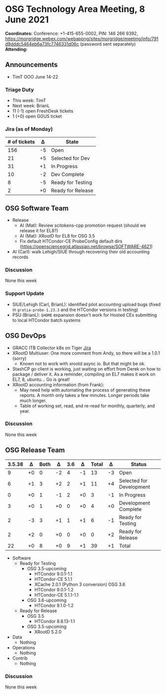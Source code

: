 # OSG Technology Area Meeting,  8 June 2021

**Coordinates:** Conference: +1-415-655-0002, PIN: 146 266 9392, <https://morgridge.webex.com/webappng/sites/morgridge/meeting/info/791d9dddc5464eb6a73fc7746331d06c> (password sent separately)  
**Attending:**   


## Announcements

-   TimT OOO June 14-22


### Triage Duty

-   This week: TimT
-   Next week: BrianL
-   11 (-1) open FreshDesk tickets
-   1 (+0) open GGUS ticket


### Jira (as of Monday)

| # of tickets | &Delta; | State             |
|------------ |------- |----------------- |
| 156          | -5      | Open              |
| 21           | +5      | Selected for Dev  |
| 31           | +1      | In Progress       |
| 10           | -2      | Dev Complete      |
| 8            | -5      | Ready for Testing |
| 2            | +0      | Ready for Release |


## OSG Software Team

-   Release  
    -   AI (Mat): Review scitokens-cpp promotion request (should we release it for EL8?)
    -   AI (Mat): XRootD for EL8 for OSG 3.5
    -   Fix default HTCondor-CE ProbeConfig default dirs (<https://opensciencegrid.atlassian.net/browse/SOFTWARE-4621>)
-   AI (Carl): walk Lehigh/SIUE through recovering their old accounting records


### Discussion

None this week  


### Support Update

-   SIUE/Lehigh (Carl, BrianL): identified pilot accounting upload bugs (fixed in `gratia-probe-1.23.3` and the HTCondor versions in testing)
-   PSU (BrianL): `$HOME` expansion doesn't work for Hosted CEs submitting to local HTCondor batch systems


## OSG DevOps

-   GRACC ITB Collector k8s on Tiger [Jira](https://opensciencegrid.atlassian.net/browse/OPS-184)
-   XRootD Multiuser: One more comment from Andy, so there will be a 1.0.1 (sorry)  
    -   Known not to work with xrootd async io.  But that might be ok.
-   StashCP go client is working, just waiting on effort from Derek on how to package / deliver it.  As a reminder, compiling on EL7 makes it work on EL7, 8, ubuntu&#x2026;  Go is great!
-   XRootD accounting information (from Frank):  
    -   May need help with automating the process of generating these reports.  A month only takes a few minutes.  Longer periods take much longer.
    -   Table of working set, read, and re-read for monthly, quarterly, and year.


### Discussion

None this week  


## OSG Release Team

| 3.5.38 | &Delta; | Both | &Delta; | 3.6 | &Delta; | Total | &Delta; | Status                   |
| ------ | ------- | ---- | ------- | --- | ------- | ----- | ------- | ------------------------ |
| 9      | +0      | 0    | -2      | 4   | -1      | 13    | -3      | Open                     |
| 6      | +1      | 3    | +2      | 2   | +1      | 11    | +4      | Selected for Development |
| 0      | +0      | 1    | -1      | 2   | +0      | 3     | -1      | In Progress              |
| 3      | +0      | 1    | +0      | 0   | +0      | 4     | +0      | Development Complete     |
| 2      | -3      | 3    | +1      | 1   | +1      | 6     | -1      | Ready for Testing        |
| 2      | +2      | 0    | +0      | 0   | +0      | 0     | +2      | Ready for Release        |
| 22     | +0      | 8    | +0      | 9   | +1      | 39    | +1      | Total                    |

-   Software  
    -   Ready for Testing
        -   OSG 3.5-upcoming
            -   HTCondor 9.0.1-1.1
            -   HTCondor-CE 5.1.1
            -   XCache 2.0.1 (Python 3 conversion)
            OSG 3.6
            -   HTCondor 9.0.1-1.2
            -   HTCondor-CE 5.1.1-1.1
        -   OSG 3.6-upcoming
            -   HTCondor 9.1.0-1.2
    -   Ready for Release  
        -   OSG 3.5
            -   HTCondor 8.8.13-1.1
        -   OSG 3.5-upcoming
            -   XRootD 5.2.0
-   Data  
    -   Nothing
-   Operations  
    -   Nothing
-   Contrib  
    -   Nothing


### Discussion

None this week

